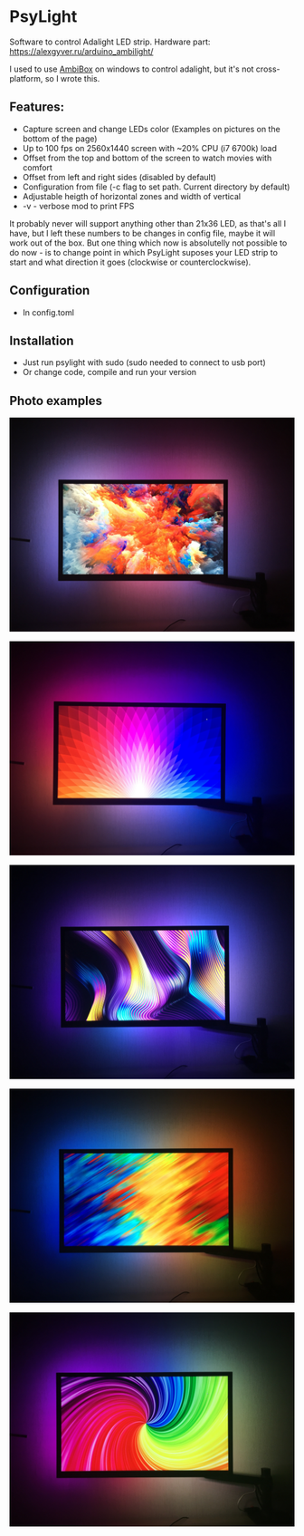 # PsyLight
Software to control Adalight LED strip. Hardware part: https://alexgyver.ru/arduino_ambilight/

I used to use [AmbiBox](http://www.ambibox.ru/ru/index.php/%D0%97%D0%B0%D0%B3%D0%BB%D0%B0%D0%B2%D0%BD%D0%B0%D1%8F_%D1%81%D1%82%D1%80%D0%B0%D0%BD%D0%B8%D1%86%D0%B0) on windows to control adalight, but it's not cross-platform, so I wrote this.

## Features:
* Capture screen and change LEDs color (Examples on pictures on the bottom of the page)
* Up to 100 fps on 2560x1440 screen with ~20% CPU (i7 6700k) load
* Offset from the top and bottom of the screen to watch movies with comfort
* Offset from left and right sides (disabled by default)
* Configuration from file (-c flag to set path. Current directory by default)
* Adjustable heigth of horizontal zones and width of vertical
* -v - verbose mod to print FPS

It probably never will support anything other than 21x36 LED, as that's all I have, but I left these numbers to be changes in config file, maybe it will work out of the box. But one thing which now is absolutelly not possible to do now - is to change point in which PsyLight suposes your LED strip to start and what direction it goes (clockwise or counterclockwise).

## Configuration

* In config.toml

## Installation
* Just run psylight with sudo (sudo needed to connect to usb port)
* Or change code, compile and run your version


## Photo examples

<img
src="https://github.com/Rostislaved/PsyLight/blob/master/Photo%20examples/1.JPG"
raw=true
alt="Subject Pronouns"
/>


<img
src="https://github.com/Rostislaved/PsyLight/blob/master/Photo%20examples/2.JPG"
raw=true
alt="Subject Pronouns"
/>


<img
src="https://github.com/Rostislaved/PsyLight/blob/master/Photo%20examples/3.JPG"
raw=true
alt="Subject Pronouns"
/>

<img
src="https://github.com/Rostislaved/PsyLight/blob/master/Photo%20examples/4.JPG"
raw=true
alt="Subject Pronouns"
/>

<img
src="https://github.com/Rostislaved/PsyLight/blob/master/Photo%20examples/5.JPG"
raw=true
alt="Subject Pronouns"
/>

